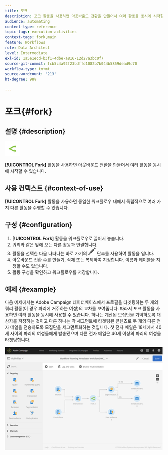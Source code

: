 ```yaml
---
title: 포크
description: 포크 활동을 사용하면 아웃바운드 전환을 만들어서 여러 활동을 동시에 시작할 수 있습니다.
audience: automating
content-type: reference
topic-tags: execution-activities
context-tags: fork,main
feature: Workflows
role: Data Architect
level: Intermediate
exl-id: 1a5e1ecd-b3f1-4dbe-a816-12d27a3bc0f7
source-git-commit: fcb5c4a92f23bdffd1082b7b044b5859dead9d70
workflow-type: tm+mt
source-wordcount: '213'
ht-degree: 98%

---
```


# 포크{#fork}

## 설명 {#description}

![](assets/fork.png)

**[!UICONTROL Fork]** 활동을 사용하면 아웃바운드 전환을 만들어서 여러 활동을 동시에 시작할 수 있습니다.

## 사용 컨텍스트 {#context-of-use}

**[!UICONTROL Fork]** 활동을 사용하면 동일한 워크플로우 내에서 독립적으로 여러 가지 다른 활동을 수행할 수 있습니다.

## 구성 {#configuration}

1. **[!UICONTROL Fork]** 활동을 워크플로우로 끌어서 놓습니다.
1. 쿼리와 같은 앞에 오는 다른 활동과 연결합니다.
1. 활동을 선택한 다음 나타나는 바로 가기의 ![](assets/edit_darkgrey-24px.png) 단추를 사용하여 활동을 엽니다.
1. 아웃바운드 전환 수를 만들기, 삭제 또는 복제하여 지정합니다. 이름과 레이블을 지정할 수도 있습니다.
1. 활동 구성을 확인하고 워크플로우를 저장합니다.

## 예제 {#example}

다음 예제에서는 Adobe Campaign 데이터베이스에서 프로필을 타겟팅하는 두 개의 쿼리 활동(이 경우 파리에 거주하는 여성)의 교차를 보여줍니다. 따라서 포크 활동을 사용하면 여러 활동을 동시에 사용할 수 있습니다. 하나는 계산된 모집단을 기억하도록 대상자를 저장하는 것이고 다른 하나는 각 세그먼트에 타겟팅된 콘텐츠로 두 개의 다른 전자 메일을 전송하도록 모집단을 세그먼트화하는 것입니다. 첫 전자 메일은 18세에서 40세 사이의 파리의 여성들에게 발송됐으며 다른 전자 메일은 40세 이상의 파리의 여성을 타겟팅합니다.

![](assets/wkf_fork_example.png)
